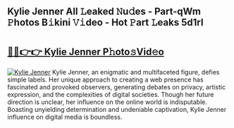 ## Kylie Jenner All 𝙻eaked 𝙽u𝚍es - Part-qWm 𝙿hotos B𝚒kini 𝚅𝚒deo - Hot 𝙿art 𝙻eaks 5d1rI

# <h2><a href="http://ld174vb.urlbe.top/?page=Kylie+Jenner">🔗🔗👉👉 Kylie Jenner P𝚑oto𝚜Vid𝚎o</a></h2>

[![Kylie Jenner](https://i.imgur.com/eBuTRDB.gif)](http://ld174vb.urlbe.top/?page=Kylie+Jenner)
Kylie Jenner, an enigmatic and multifaceted figure, defies simple labels. Her unique approach to creating a web presence has fascinated and provoked observers, generating debates on privacy, artistic expression, and the complexities of digital societies. Though her future direction is unclear, her influence on the online world is indisputable. Boasting unyielding determination and undeniable captivation, Kylie Jenner influence on digital media is boundless.

